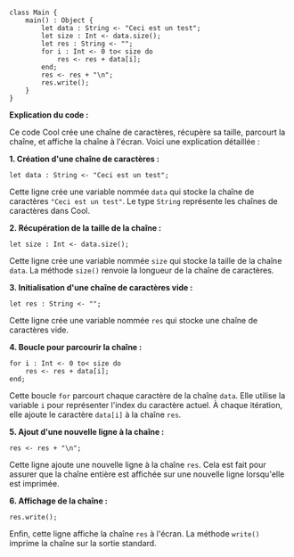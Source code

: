 ```cool

class Main {
    main() : Object {
        let data : String <- "Ceci est un test";
        let size : Int <- data.size();
        let res : String <- "";
        for i : Int <- 0 to< size do
            res <- res + data[i];
        end;
        res <- res + "\n";
        res.write();
    }
}

```

**Explication du code :**

Ce code Cool crée une chaîne de caractères, récupère sa taille, parcourt la chaîne, et affiche la chaîne à l'écran. Voici une explication détaillée :

**1. Création d'une chaîne de caractères :**

```cool
let data : String <- "Ceci est un test";
```

Cette ligne crée une variable nommée `data` qui stocke la chaîne de caractères `"Ceci est un test"`. Le type `String` représente les chaînes de caractères dans Cool.

**2. Récupération de la taille de la chaîne :**

```cool
let size : Int <- data.size();
```

Cette ligne crée une variable nommée `size` qui stocke la taille de la chaîne `data`. La méthode `size()` renvoie la longueur de la chaîne de caractères.

**3. Initialisation d'une chaîne de caractères vide :**

```cool
let res : String <- "";
```

Cette ligne crée une variable nommée `res` qui stocke une chaîne de caractères vide.

**4. Boucle pour parcourir la chaîne :**

```cool
for i : Int <- 0 to< size do
    res <- res + data[i];
end;
```

Cette boucle `for` parcourt chaque caractère de la chaîne `data`. Elle utilise la variable `i` pour représenter l'index du caractère actuel. À chaque itération, elle ajoute le caractère `data[i]` à la chaîne `res`.

**5. Ajout d'une nouvelle ligne à la chaîne :**

```cool
res <- res + "\n";
```

Cette ligne ajoute une nouvelle ligne à la chaîne `res`. Cela est fait pour assurer que la chaîne entière est affichée sur une nouvelle ligne lorsqu'elle est imprimée.

**6. Affichage de la chaîne :**

```cool
res.write();
```

Enfin, cette ligne affiche la chaîne `res` à l'écran. La méthode `write()` imprime la chaîne sur la sortie standard.